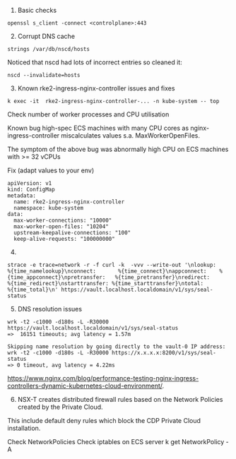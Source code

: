 

1) Basic checks

```
openssl s_client -connect <controlplane>:443
```

2) Corrupt DNS cache

```
strings /var/db/nscd/hosts
```

Noticed that nscd had lots of incorrect entries so cleaned it:
```
nscd --invalidate=hosts
```

3) Known rke2-ingress-nginx-controller issues and fixes

```
k exec -it  rke2-ingress-nginx-controller-... -n kube-system -- top
```

Check number of worker processes and CPU utilisation 

Known bug high-spec ECS machines with many CPU cores as 
nginx-ingress-controller miscalculates values s.a.  MaxWorkerOpenFiles.

The symptom of the above bug was abnormally high CPU on ECS machines with >= 32 vCPUs

Fix (adapt values to your env)

```
apiVersion: v1
kind: ConfigMap
metadata:
  name: rke2-ingress-nginx-controller
  namespace: kube-system
data:
  max-worker-connections: "10000"
  max-worker-open-files: "10204"
  upstream-keepalive-connections: "100"
  keep-alive-requests: "100000000"
```


4) 
```
strace -e trace=network -r -f curl -k  -vvv --write-out '\nlookup:        %{time_namelookup}\nconnect:       %{time_connect}\nappconnect:    %{time_appconnect}\npretransfer:   %{time_pretransfer}\nredirect:      %{time_redirect}\nstarttransfer: %{time_starttransfer}\ntotal:         %{time_total}\n' https://vault.localhost.localdomain/v1/sys/seal-status
```


5) DNS resolution issues

```
wrk -t2 -c1000 -d180s -L -R30000 https://vault.localhost.localdomain/v1/sys/seal-status
=>  16151 timeouts; avg latency = 1.57m

Skipping name resolution by going directly to the vault-0 IP address:
wrk -t2 -c1000 -d180s -L -R30000 https://x.x.x.x:8200/v1/sys/seal-status
=> 0 timeout, avg latency = 4.22ms
```

https://www.nginx.com/blog/performance-testing-nginx-ingress-controllers-dynamic-kubernetes-cloud-environment/.


6) NSX-T creates distributed firewall rules based on the Network Policies created by the Private Cloud.

This include default deny rules which block the CDP Private Cloud installation.

Check NetworkPolicies
Check iptables on ECS server
k get NetworkPolicy -A 
